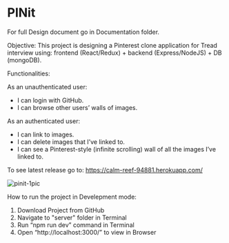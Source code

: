 # PINit
For full Design document go in Documentation folder.

Objective:
This project is designing a Pinterest clone application for Tread interview using: frontend (React/Redux) + backend (Express/NodeJS) + DB (mongoDB). 

Functionalities:

As an unauthenticated user:
-    I can login with GitHub. 
-    I can browse other users’ walls of images.

As an authenticated user:
-    I can link to images. 
-    I can delete images that I’ve linked to. 
-    I can see a Pinterest-style (infinite scrolling) wall of all the images I’ve linked to. 

To see latest release go to: https://calm-reef-94881.herokuapp.com/

![pinit-1pic](https://user-images.githubusercontent.com/10787237/56335296-f1574700-6169-11e9-9cd5-00d617a8d02d.png)

How to run the project in Develepment mode:

1. Download Project from GitHub
2. Navigate to "server" folder in Terminal
3. Run “npm run dev” command in Terminal
4. Open “http://localhost:3000/” to view in Browser 

